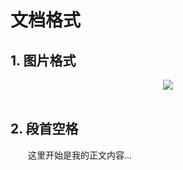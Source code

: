 # 文档格式

## 1. 图片格式



<div align="center"> <img src="../pics/hashmap-ds.png" width=""/></div><br/>





## 2. 段首空格


　　这里开始是我的正文内容...






